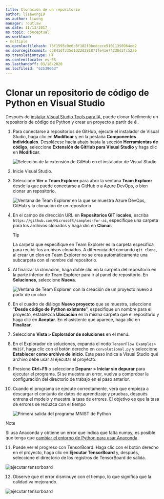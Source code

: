 ```yaml
---
title: Clonación de un repositorio
author: lisawong19
ms.author: liwong
manager: routlaw
ms.date: 11/13/2017
ms.topic: conceptual
ms.workload:
- multiple
ms.openlocfilehash: 73f1595e0e6c8f182f0bedcece51011390964ed2
ms.sourcegitcommit: cc841df335d1d22d281871fe41e74238d2fc52a6
ms.translationtype: HT
ms.contentlocale: es-ES
ms.lasthandoff: 03/18/2020
ms.locfileid: "62539663"
---
```

# <a name="clone-a-repository-of-python-code-in-visual-studio"></a>Clonar un repositorio de código de Python en Visual Studio

Después de [instalar Visual Studio Tools para IA](installation.md), puede clonar fácilmente un repositorio de código de Python y crear un proyecto a partir de él.

1. Para conectarse a repositorios de GitHub, ejecute el instalador de Visual Studio, haga clic en **Modificar** y en la pestaña **Componentes individuales**. Desplácese hacia abajo hasta la sección **Herramientas de código**, seleccione **Extensión de GitHub para Visual Studio** y haga clic en **Modificar**.

    ![Selección de la extensión de GitHub en el instalador de Visual Studio](media/create-project-repo/installation-github-extension.png)

2. Inicie Visual Studio.

3. Seleccione **Ver > Team Explorer** para abrir la ventana **Team Explorer** desde la que puede conectarse a GitHub o a Azure DevOps, o bien clonar un repositorio.

    ![Ventana de Team Explorer en la que se muestra Azure DevOps, GitHub y la clonación de un repositorio](media/create-project-repo/team-explorer-devops.png)

4. En el campo de dirección URL en **Repositorios GIT locales**, escriba `https://github.com/Microsoft/samples-for-ai`, especifique una carpeta para los archivos clonados y haga clic en **Clonar**.

    > [!Tip]
    > La carpeta que especifique en Team Explorer es la carpeta específica para recibir los archivos clonados. A diferencia del comando `git clone`, al crear un clon en Team Explorer no se crea automáticamente una subcarpeta con el nombre del repositorio.

5. Al finalizar la clonación, haga doble clic en la carpeta del repositorio en la parte inferior de Team Explorer para ir al panel de repositorio. En **Soluciones**, seleccione **Nueva**.

    ![Ventana de Team Explorer, con la creación de un proyecto nuevo a partir de un clon](media/create-project-repo/team-explorer-new-project.png)

6. En el cuadro de diálogo **Nuevo proyecto** que se muestra, seleccione "**Desde código de Python existente**", especifique un nombre para el proyecto, establezca **Ubicación** en la misma carpeta que el repositorio y haga clic en **Aceptar**. En el asistente que aparece, haga clic en **Finalizar**.

7. Seleccione **Vista > Explorador de soluciones** en el menú.

8. En el Explorador de soluciones, expanda el nodo `TensorFlow Examples> MNIST`, haga clic con el botón derecho en `convolutional.py` y seleccione **Establecer como archivo de inicio**. Este paso indica a Visual Studio qué archivo debe usar al ejecutar el proyecto.

9. Presione **Ctrl**+**F5** o seleccione **Depurar > Iniciar sin depurar** para ejecutar el programa. Si se muestra un error, vuelva a comprobar la configuración del directorio de trabajo en el paso anterior.

10. Cuando el programa se ejecute correctamente, verá que empieza a descargar el conjunto de datos de aprendizaje y pruebas, después entrena el modelo y muestra la tasa de errores. El objetivo es que la tasa de errores se reduzca con el tiempo

    ![Primera salida del programa MNIST de Python](media/create-project-repo/tensorflow-mnist-running.png)

   > [!NOTE]
   > Si usa Anaconda y obtiene un error que indica que falta numpy, es posible que tenga que [cambiar el entorno de Python para usar Anaconda](../python/selecting-a-python-environment-for-a-project.md).

11. Puede ver el progreso con TensorBoard. Haga clic con el botón derecho en el proyecto, haga clic en **Ejecutar TensorBoard** y, después, seleccione el directorio de los registros de TensorBoard de salida.

   ![ejecutar tensorboard](media/create-project-repo/run-tensorboard.png)

12. Observe que el error disminuye con el tiempo, lo que significa que la calidad va mejorando.

   ![ejecutar tensorboard](media/create-project-repo/tensorboard.png)
